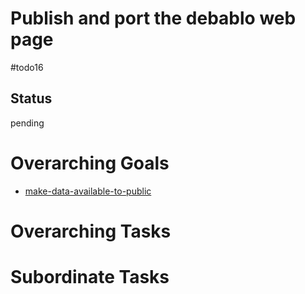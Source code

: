 # Publish and port the debablo web page

#todo16

## Status
pending

# Overarching Goals
- [make-data-available-to-public](../planning/goals/make-data-available-to-public.md)

# Overarching Tasks

# Subordinate Tasks
